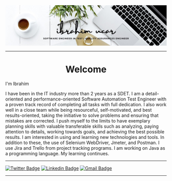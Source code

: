 
<img src="uchar.jpeg" width="auto"> 

---



# <h1 align="center">  Welcome 



I'm Ibrahim

I have been in the IT industry more than 2 years as a SDET. I am a detail-oriented and performance-oriented Software Automation Test Engineer with a proven track record of completing all tasks with full dedication. I also work well in a close team while being resourceful, self-motivated, and best results-oriented, taking the initiative to solve problems and ensuring that mistakes are corrected. I push myself to the limits to have exemplary planning skills with valuable transferable skills such as analyzing, paying attention to details, working towards goals, and achieving the best possible results. I am interested in using and learning new technologies and tools. In addition to these, the use of Selenium WebDriver, Jmeter, and Postman. I use Jira and Trello from project tracking programs. I am working on Java as a programming language. My learning continues.
 
 
 
 
---



 
[![Twitter Badge](https://img.shields.io/badge/-@ibrahim-1ca0f1?style=flat-square&labelColor=1ca0f1&logo=twitter&logoColor=white&link=https://twitter.com/sdet_ibrhm_ucar)](https://twitter.com/sdet_ibrhm_ucar) [![Linkedin Badge](https://img.shields.io/badge/-ibrahimucar-blue?style=flat-square&logo=Linkedin&logoColor=white&link=https://www.linkedin.com/in/ibrhmucar/)](https://www.linkedin.com/in/ibrhmucar/) [![Gmail Badge](https://img.shields.io/badge/-ibrhmucar@gmail.com-c14438?style=flat-square&logo=Gmail&logoColor=white&link=mailto:ibrhmucar@gmail.com)](mailto:ibrhmucar@gmail.com)

---





